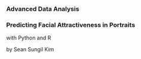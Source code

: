 ### Advanced Data Analysis
### Predicting Facial Attractiveness in Portraits
with Python and R



by Sean Sungil Kim
